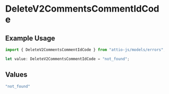 # DeleteV2CommentsCommentIdCode

## Example Usage

```typescript
import { DeleteV2CommentsCommentIdCode } from "attio-js/models/errors";

let value: DeleteV2CommentsCommentIdCode = "not_found";
```

## Values

```typescript
"not_found"
```